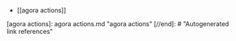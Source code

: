 - [[agora actions]]

[//begin]: # "Autogenerated link references for markdown compatibility"
[agora actions]: agora actions.md "agora actions"
[//end]: # "Autogenerated link references"